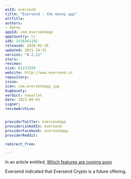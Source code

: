 ```yaml
---
wsId: eversend
title: "Eversend - the money app"
altTitle: 
authors:
- danny
appId: com.eversendapp
appCountry: lv
idd: 1438341192
released: 2020-05-28
updated: 2021-10-31
version: "0.2.11"
stars: 
reviews: 
size: 65233920
website: http://www.eversend.co
repository: 
issue: 
icon: com.eversendapp.jpg
bugbounty: 
verdict: nowallet
date: 2021-09-03
signer: 
reviewArchive:


providerTwitter: eversendapp
providerLinkedIn: eversend
providerFacebook: eversendapp
providerReddit: 

redirect_from:

---
```


In an article entitled, [Which features are coming soon](https://help.eversend.co/en/articles/4349362-which-features-are-coming-soon) 

Eversend indicated that Eversend Crypto is a future offering.
